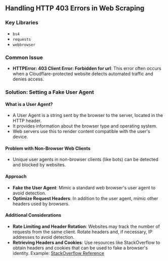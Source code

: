 ## Handling HTTP 403 Errors in Web Scraping

### Key Libraries
- `bs4`
- `requests`
- `webbrowser`

### Common Issue
- **HTTPError: 403 Client Error: Forbidden for url**: This error often occurs when a Cloudflare-protected website detects automated traffic and denies access.

### Solution: Setting a Fake User Agent

#### What is a User Agent?
- A User Agent is a string sent by the browser to the server, located in the HTTP header.
- It provides information about the browser type and operating system.
- Web servers use this to render content compatible with the user's device.

#### Problem with Non-Browser Web Clients
- Unique user agents in non-browser clients (like bots) can be detected and blocked by websites.

#### Approach
- **Fake the User Agent**: Mimic a standard web browser's user agent to avoid detection.
- **Optimize Request Headers**: In addition to the user agent, mimic other headers used by browsers.

#### Additional Considerations
- **Rate Limiting and Header Rotation**: Websites may track the number of requests from the same client. Rotate headers and, if necessary, IP addresses to avoid detection.
- **Retrieving Headers and Cookies**: Use resources like StackOverflow to obtain headers and cookies that can be used to fake a browser's identity. Example: [StackOverflow Reference](https://stackoverflow.com/a/74187673)
